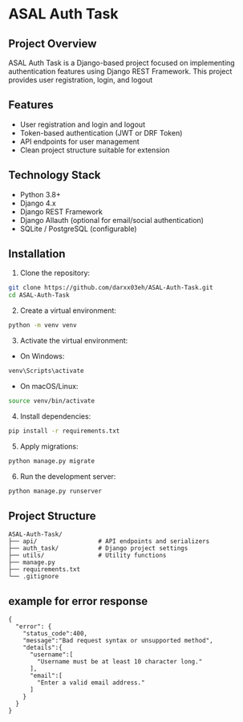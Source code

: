 # ASAL Auth Task

## Project Overview

ASAL Auth Task is a Django-based project focused on implementing authentication features using Django REST Framework. This project provides user registration, login, and logout

## Features

* User registration and login and logout
* Token-based authentication (JWT or DRF Token)
* API endpoints for user management
* Clean project structure suitable for extension

## Technology Stack

* Python 3.8+
* Django 4.x
* Django REST Framework
* Django Allauth (optional for email/social authentication)
* SQLite / PostgreSQL (configurable)

## Installation

1. Clone the repository:

```bash
git clone https://github.com/darxx03eh/ASAL-Auth-Task.git
cd ASAL-Auth-Task
```

2. Create a virtual environment:

```bash
python -m venv venv
```

3. Activate the virtual environment:

* On Windows:

```bash
venv\Scripts\activate
```

* On macOS/Linux:

```bash
source venv/bin/activate
```

4. Install dependencies:

```bash
pip install -r requirements.txt
```

5. Apply migrations:

```bash
python manage.py migrate
```

6. Run the development server:

```bash
python manage.py runserver
```

## Project Structure

```
ASAL-Auth-Task/
├── api/                 # API endpoints and serializers
├── auth_task/           # Django project settings
├── utils/               # Utility functions
├── manage.py
├── requirements.txt
└── .gitignore
```

## example for error response
```
{
  "error": {
    "status_code":400,
    "message":"Bad request syntax or unsupported method",
    "details":{
      "username":[
        "Username must be at least 10 character long."
      ],
      "email":[
        "Enter a valid email address."
      ]
    }
  }
}
```

##


